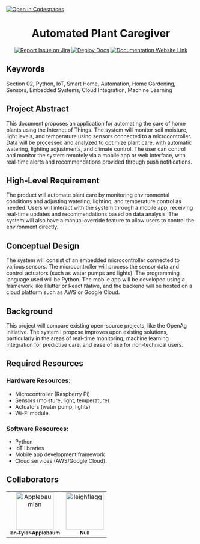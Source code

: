 [![Open in Codespaces](https://classroom.github.com/assets/launch-codespace-2972f46106e565e64193e422d61a12cf1da4916b45550586e14ef0a7c637dd04.svg)](https://classroom.github.com/open-in-codespaces?assignment_repo_id=15801588)
<div align="center">

# Automated Plant Caregiver
[![Report Issue on Jira](https://img.shields.io/badge/Report%20Issues-Jira-0052CC?style=flat&logo=jira-software)](https://temple-cis-projects-in-cs.atlassian.net/jira/software/c/projects/DT/issues)
[![Deploy Docs](https://github.com/ApplebaumIan/tu-cis-4398-docs-template/actions/workflows/deploy.yml/badge.svg)](https://github.com/ApplebaumIan/tu-cis-4398-docs-template/actions/workflows/deploy.yml)
[![Documentation Website Link](https://img.shields.io/badge/-Documentation%20Website-brightgreen)]([https://applebaumian.github.io/tu-cis-4398-docs-template/](https://capstone-projects-2024-fall.github.io/project-automated-plant-caregiver/))

</div>


## Keywords

Section 02, Python, IoT, Smart Home, Automation, Home Gardening, Sensors, Embedded Systems, Cloud Integration, Machine Learning

## Project Abstract

This document proposes an application for automating the care of home plants using the Internet of Things. The system will monitor soil moisture, light levels, and temperature using sensors connected to a microcontroller. Data will be processed and analyzed to optimize plant care, with automatic watering, lighting adjustments, and climate control. The user can control and monitor the system remotely via a mobile app or web interface, with real-time alerts and recommendations provided through push notifications.


## High-Level Requirement

The product will automate plant care by monitoring environmental conditions and adjusting watering, lighting, and temperature control as needed. Users will interact with the system through a mobile app, receiving real-time updates and recommendations based on data analysis. The system will also have a manual override feature to allow users to control the environment directly.

## Conceptual Design

The system will consist of an embedded microcontroller connected to various sensors. The microcontroller will process the sensor data and control actuators (such as water pumps and lights). The programming language used will be Python. The mobile app will be developed using a framework like Flutter or React Native, and the backend will be hosted on a cloud platform such as AWS or Google Cloud.

## Background

This project will compare existing open-source projects, like the OpenAg initiative. The system I propose improves upon existing solutions, particularly in the areas of real-time monitoring, machine learning integration for predictive care, and ease of use for non-technical users.

## Required Resources
### Hardware Resources: 
- Microcontroller (Raspberry Pi)
- Sensors (moisture, light, temperature)
- Actuators (water pump, lights)
- Wi-Fi module.
### Software Resources: 
- Python
- IoT libraries
- Mobile app development framework
- Cloud services (AWS/Google Cloud).


## Collaborators

[//]: # ( readme: collaborators -start )
<table>
<tr>
    <td align="center">
        <a href="https://github.com/ApplebaumIan">
            <img src="https://avatars.githubusercontent.com/u/9451941?v=4" width="100;" alt="ApplebaumIan"/>
            <br />
            <sub><b>Ian Tyler Applebaum</b></sub>
        </a>
    </td>
    <td align="center">
        <a href="https://github.com/leighflagg">
            <img src="https://avatars.githubusercontent.com/u/77810293?v=4" width="100;" alt="leighflagg"/>
            <br />
            <sub><b>Null</b></sub>
        </a>
    </td></tr>
</table>

[//]: # ( readme: collaborators -end )
